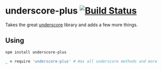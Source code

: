 # underscore-plus [![Build Status](https://travis-ci.org/atom/underscore-plus.png?branch=master)](https://travis-ci.org/atom/underscore-plus)

Takes the great [underscore](http://underscorejs.org/) library and adds a few
more things.

## Using

```sh
npm install underscore-plus
```

```coffeescript
_ = require 'underscore-plus' # Has all underscore methods and more
```
